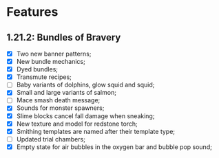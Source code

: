 # Features
## 1.21.2: Bundles of Bravery
- [x] Two new banner patterns;
- [x] New bundle mechanics;
- [x] Dyed bundles;
- [x] Transmute recipes;
- [ ] Baby variants of dolphins, glow squid and squid;
- [x] Small and large variants of salmon;
- [ ] Mace smash death message;
- [x] Sounds for monster spawners;
- [x] Slime blocks cancel fall damage when sneaking;
- [x] New texture and model for redstone torch;
- [x] Smithing templates are named after their template type;
- [ ] Updated trial chambers;
- [x] Empty state for air bubbles in the oxygen bar and bubble pop sound;